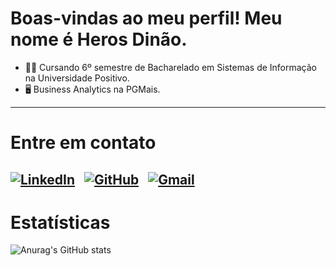 # Boas-vindas ao meu perfil! Meu nome é Heros Dinão.
- 👨‍💻 Cursando 6º semestre de Bacharelado em Sistemas de Informação na Universidade Positivo.
- 🖥️ Business Analytics na PGMais.
---
# Entre em contato
[![LinkedIn](https://img.shields.io/badge/LinkedIn-0077B5?style=for-the-badge&logo=linkedin&logoColor=white)](https://www.linkedin.com/in/heros-dinao/) &nbsp;
[![GitHub](https://img.shields.io/badge/GitHub-100000?style=for-the-badge&logo=github&logoColor=white)](https://github.com/heros-s) &nbsp;
[![Gmail](https://img.shields.io/badge/Gmail-333333?style=for-the-badge&logo=gmail&logoColor=red)](mailto:herosdefreitas@gmail.com)
---
# Estatísticas
![Anurag's GitHub stats](https://github-readme-stats.vercel.app/api?username=heros-s&theme=aura&show_icons=true)
